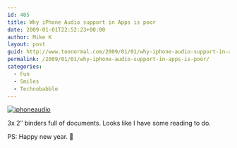 ```yaml
---
id: 405
title: Why iPhone Audio support in Apps is poor
date: 2009-01-01T22:52:23+00:00
author: Mike K
layout: post
guid: http://www.toonormal.com/2009/01/01/why-iphone-audio-support-in-apps-is-poor/
permalink: /2009/01/01/why-iphone-audio-support-in-apps-is-poor/
categories:
  - Fun
  - Smiles
  - Technobabble
---
```

[<img src="/wp-content/uploads/2009/01/iphoneaudio-450x337.jpg" alt="iphoneaudio" title="iphoneaudio" width="450" height="337" class="alignnone size-medium wp-image-404" srcset="http://blog.toonormal.com/wp-content/uploads/2009/01/iphoneaudio-450x337.jpg 450w, http://blog.toonormal.com/wp-content/uploads/2009/01/iphoneaudio-1024x768.jpg 1024w, http://blog.toonormal.com/wp-content/uploads/2009/01/iphoneaudio.jpg 1094w" sizes="(max-width: 450px) 100vw, 450px" />](/wp-content/uploads/2009/01/iphoneaudio.jpg)

3x 2&#8243; binders full of documents. Looks like I have some reading to do.

PS: Happy new year. 🙂